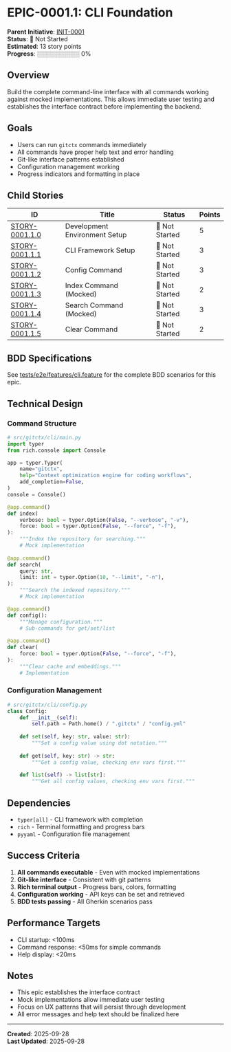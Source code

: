 # EPIC-0001.1: CLI Foundation

**Parent Initiative**: [INIT-0001](../README.md)  
**Status**: 🔵 Not Started  
**Estimated**: 13 story points  
**Progress**: ░░░░░░░░░░ 0%

## Overview

Build the complete command-line interface with all commands working against mocked implementations. This allows immediate user testing and establishes the interface contract before implementing the backend.

## Goals

- Users can run `gitctx` commands immediately
- All commands have proper help text and error handling  
- Git-like interface patterns established
- Configuration management working
- Progress indicators and formatting in place

## Child Stories

| ID | Title | Status | Points |
|----|-------|--------|--------|
| [STORY-0001.1.0](../stories/STORY-0001.1.0.md) | Development Environment Setup | 🔵 Not Started | 5 |
| [STORY-0001.1.1](../stories/STORY-0001.1.1.md) | CLI Framework Setup | 🔵 Not Started | 3 |
| [STORY-0001.1.2](../stories/STORY-0001.1.2.md) | Config Command | 🔵 Not Started | 3 |
| [STORY-0001.1.3](../stories/STORY-0001.1.3.md) | Index Command (Mocked) | 🔵 Not Started | 2 |
| [STORY-0001.1.4](../stories/STORY-0001.1.4.md) | Search Command (Mocked) | 🔵 Not Started | 3 |
| [STORY-0001.1.5](../stories/STORY-0001.1.5.md) | Clear Command | 🔵 Not Started | 2 |

## BDD Specifications

See [tests/e2e/features/cli.feature](../../../../tests/e2e/features/cli.feature) for the complete BDD scenarios for this epic.

## Technical Design

### Command Structure

```python
# src/gitctx/cli/main.py
import typer
from rich.console import Console

app = typer.Typer(
    name="gitctx",
    help="Context optimization engine for coding workflows",
    add_completion=False,
)
console = Console()

@app.command()
def index(
    verbose: bool = typer.Option(False, "--verbose", "-v"),
    force: bool = typer.Option(False, "--force", "-f"),
):
    """Index the repository for searching."""
    # Mock implementation
    
@app.command()
def search(
    query: str,
    limit: int = typer.Option(10, "--limit", "-n"),
):
    """Search the indexed repository."""
    # Mock implementation

@app.command()
def config():
    """Manage configuration."""
    # Sub-commands for get/set/list
    
@app.command()
def clear(
    force: bool = typer.Option(False, "--force", "-f"),
):
    """Clear cache and embeddings."""
    # Implementation
```

### Configuration Management

```python
# src/gitctx/cli/config.py
class Config:
    def __init__(self):
        self.path = Path.home() / ".gitctx" / "config.yml"
    
    def set(self, key: str, value: str):
        """Set a config value using dot notation."""
    
    def get(self, key: str) -> str:
        """Get a config value, checking env vars first."""
    
    def list(self) -> list[str]:
        """Get all config values, checking env vars first."""
```

## Dependencies

- `typer[all]` - CLI framework with completion
- `rich` - Terminal formatting and progress bars
- `pyyaml` - Configuration file management

## Success Criteria

1. **All commands executable** - Even with mocked implementations
2. **Git-like interface** - Consistent with git patterns
3. **Rich terminal output** - Progress bars, colors, formatting
4. **Configuration working** - API keys can be set and retrieved
5. **BDD tests passing** - All Gherkin scenarios pass

## Performance Targets

- CLI startup: <100ms
- Command response: <50ms for simple commands
- Help display: <20ms

## Notes

- This epic establishes the interface contract
- Mock implementations allow immediate user testing
- Focus on UX patterns that will persist through development
- All error messages and help text should be finalized here

---

**Created**: 2025-09-28  
**Last Updated**: 2025-09-28
